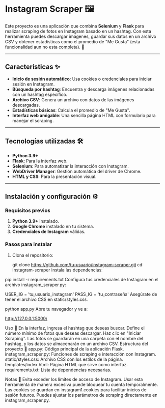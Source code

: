# Instagram Scraper 🖼️

Este proyecto es una aplicación que combina **Selenium** y **Flask** para realizar scraping de fotos en Instagram basado en un hashtag. Con esta herramienta puedes descargar imágenes, guardar sus datos en un archivo CSV y obtener estadísticas como el promedio de "Me Gusta" (esta funcionalidad aun no esta completa). 🚀

---

## Características ✨

- **Inicio de sesión automático**: Usa cookies o credenciales para iniciar sesión en Instagram.
- **Búsqueda por hashtag**: Encuentra y descarga imágenes relacionadas con un hashtag específico.
- **Archivo CSV**: Genera un archivo con datos de las imágenes descargadas.
- **Estadísticas básicas**: Calcula el promedio de "Me Gusta".
- **Interfaz web amigable**: Una sencilla página HTML con formulario para manejar el scraping.

---

## Tecnologías utilizadas 🛠️

- **Python 3.9+**
- **Flask**: Para la interfaz web.
- **Selenium**: Para automatizar la interacción con Instagram.
- **WebDriver Manager**: Gestión automática del driver de Chrome.
- **HTML y CSS**: Para la presentación visual.

---

## Instalación y configuración ⚙️

### Requisitos previos

1. **Python 3.9+** instalado.
2. **Google Chrome** instalado en tu sistema.
3. **Credenciales de Instagram** válidas.

### Pasos para instalar

1. Clona el repositorio:
 
   git clone https://github.com/tu-usuario/instagram-scraper.git
   cd instagram-scraper
Instala las dependencias:

pip install -r requirements.txt
Configura tus credenciales de Instagram en el archivo instagram_scraper.py:

USER_IG = 'tu_usuario_instagram'
PASS_IG = 'tu_contraseña'
Asegúrate de tener el archivo CSS en static/styles.css.


python app.py
Abre tu navegador y ve a:

http://127.0.0.1:5000/

Uso 🚀
En la interfaz, ingresa el hashtag que deseas buscar.
Define el número mínimo de fotos que deseas descargar.
Haz clic en "Iniciar Scraping".
Las fotos se guardarán en una carpeta con el nombre del hashtag, y los datos se almacenarán en un archivo CSV.
Estructura del proyecto 📂
app.py: Código principal de la aplicación Flask.
instagram_scraper.py: Funciones de scraping e interacción con Instagram.
static/styles.css: Archivo CSS con los estilos de la página.
templates/index.html: Página HTML que sirve como interfaz.
requirements.txt: Lista de dependencias necesarias.


Notas 📝
Evita exceder los límites de acceso de Instagram. Usar esta herramienta de manera excesiva puede bloquear tu cuenta temporalmente.
Las cookies se guardan en instagram1.cookies para facilitar inicios de sesión futuros.
Puedes ajustar los parámetros de scraping directamente en instagram_scraper.py.

